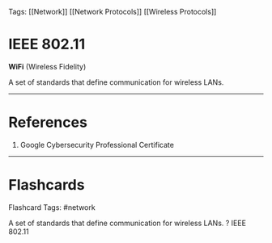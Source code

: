 Tags: [[Network]] [[Network Protocols]] [[Wireless Protocols]]
# IEEE 802.11

**WiFi** (Wireless Fidelity)

A set of standards that define communication for wireless LANs.

---
# References

1. Google Cybersecurity Professional Certificate

---
# Flashcards

Flashcard Tags: #network 

A set of standards that define communication for wireless LANs.
?
IEEE 802.11
<!--SR:!2024-05-06,4,270-->